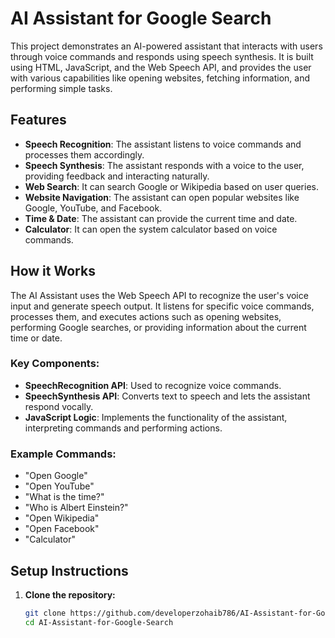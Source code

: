 # AI Assistant for Google Search

This project demonstrates an AI-powered assistant that interacts with users through voice commands and responds using speech synthesis. It is built using HTML, JavaScript, and the Web Speech API, and provides the user with various capabilities like opening websites, fetching information, and performing simple tasks.

## Features

- **Speech Recognition**: The assistant listens to voice commands and processes them accordingly.
- **Speech Synthesis**: The assistant responds with a voice to the user, providing feedback and interacting naturally.
- **Web Search**: It can search Google or Wikipedia based on user queries.
- **Website Navigation**: The assistant can open popular websites like Google, YouTube, and Facebook.
- **Time & Date**: The assistant can provide the current time and date.
- **Calculator**: It can open the system calculator based on voice commands.
  
## How it Works

The AI Assistant uses the Web Speech API to recognize the user's voice input and generate speech output. It listens for specific voice commands, processes them, and executes actions such as opening websites, performing Google searches, or providing information about the current time or date.

### Key Components:
- **SpeechRecognition API**: Used to recognize voice commands.
- **SpeechSynthesis API**: Converts text to speech and lets the assistant respond vocally.
- **JavaScript Logic**: Implements the functionality of the assistant, interpreting commands and performing actions.

### Example Commands:
- "Open Google"
- "Open YouTube"
- "What is the time?"
- "Who is Albert Einstein?"
- "Open Wikipedia"
- "Open Facebook"
- "Calculator"

## Setup Instructions

1. **Clone the repository:**

   ```bash
   git clone https://github.com/developerzohaib786/AI-Assistant-for-Google-Search.git
   cd AI-Assistant-for-Google-Search
